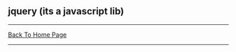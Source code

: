 ## jquery (its a javascript lib)


<hr>
<a href="https://punitkatiyar.github.io/">Back To Home Page</a>
<hr>

